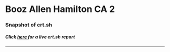 # Booz Allen Hamilton CA 2
### Snapshot of crt.sh
##### Click [here](https://crt.sh/?q=728FB6C57CB257134D3FD9E54B3F79C677867985E9EF112B51BE37238DD5B6E7) for a live crt.sh report

---
